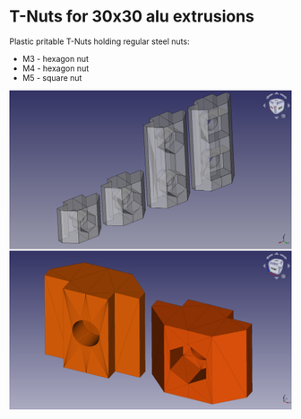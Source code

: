 # T-Nuts for 30x30 alu extrusions

Plastic pritable T-Nuts holding regular steel nuts:  

 - M3 - hexagon nut
 - M4 - hexagon nut
 - M5 - square nut

![T-Nuts m3-m4-m5](img/T-nuts.png)
![T-Nuts m3-m4](img/30x30-t-nuts-m3-m4.png)
